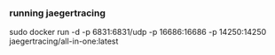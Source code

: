 
### running jaegertracing
sudo docker run -d -p 6831:6831/udp -p 16686:16686 -p 14250:14250 jaegertracing/all-in-one:latest